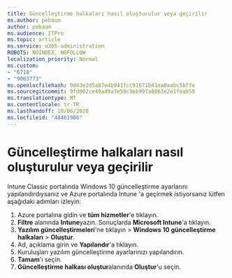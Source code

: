 ```yaml
---
title: Güncelleştirme halkaları nasıl oluşturulur veya geçirilir
ms.author: pebaum
author: pebaum
ms.audience: ITPro
ms.topic: article
ms.service: o365-administration
ROBOTS: NOINDEX, NOFOLLOW
localization_priority: Normal
ms.custom:
- "6718"
- "9003773"
ms.openlocfilehash: 0d43e2d5a87e4b941fcc91671b41ea0aabc5bffe
ms.sourcegitcommit: 9fd002ce49ad9a7e58c3eb997a8063e2e1feab55
ms.translationtype: MT
ms.contentlocale: tr-TR
ms.lasthandoff: 10/06/2020
ms.locfileid: "48461986"
---
```

# <a name="how-to-create-or-migrate-update-rings"></a>Güncelleştirme halkaları nasıl oluşturulur veya geçirilir

Intune Classic portalında Windows 10 güncelleştirme ayarlarını yapılandırdıysanız ve Azure portalında Intune 'a geçirmek istiyorsanız lütfen aşağıdaki adımları izleyin:

1. Azure portalına gidin ve **tüm hizmetler**'e tıklayın.
2. **Filtre** alanında **Intune**yazın. Sonuçlarda **Microsoft Intune**'a tıklayın.
3. **Yazılım güncelleştirmeleri**'ne tıklayın  >  **Windows 10 güncelleştirme halkaları**  >  **Oluştur**.
4. Ad, açıklama girin ve **Yapılandır**'a tıklayın.
5. Kuruluşları yazılım güncelleştirme ayarlarınızı yapılandırın.
6. **Tamam**'ı seçin.
7. **Güncelleştirme halkası oluştur**alanında **Oluştur**'u seçin.
